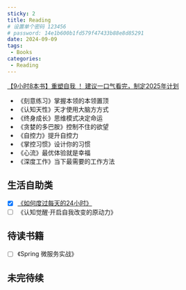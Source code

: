```yaml
---
sticky: 2
title: Reading
# 设置单个密码 123456
# password: 14e1b600b1fd579f47433b88e8d85291
date: 2024-09-09
tags:
 - Books
categories:
 - Reading
---
```


[【9小时8本书】重塑自我 ！ 建议一口气看完，制定2025年计划](https://www.bilibili.com/video/BV19KzkYjEwW?vd_source=3bf3c014d936d54622755a9c1056e054)

- 《刻意练习》掌握本领的本领置顶  
- 《认知天性》天才使用大脑方方式  
- 《终身成长》思维模式决定命运  
- 《贪婪的多巴胺》控制不住的欲望  
- 《自控力》提升自控力  
- 《掌控习惯》设计你的习惯  
- 《心流》最优体验就是幸福  
- 《深度工作》当下最需要的工作方法  

## 生活自助类
- [x] [《如何度过每天的24小时》](/blogs/reading/how_to_live_on_24_hours_a_day.md)
- [ ] 《认知觉醒·开启自我改变的原动力》

## 待读书籍
- [ ] 《Spring 微服务实战》 

## 未完待续